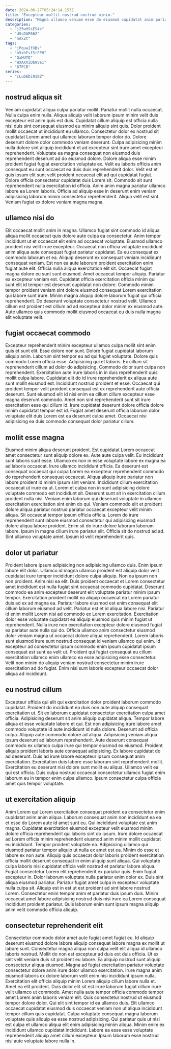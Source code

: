 ```yaml
---
date: 2024-06-27T05:24:14.153Z
title: "Excepteur mollit nostrud nostrud minim."
description: "Magna ullamco veniam esse do eiusmod cupidatat anim pariatur tempor deserunt excepteur ad. Exercitation culpa voluptate est."
categories:
  - "j25wHSsES4s"
  - "dSsDAP662"
  - "nAxZt"
tags:
  - "jPquwIfXBv"
  - "o5xhFsfSrFPH"
  - "QxHUTQ"
  - "WXAXXiDb9Ve1"
  - "87PCB"
series:
  - "cLuDEDi918Z"
---
```



## nostrud aliqua sit

Veniam cupidatat aliqua culpa pariatur mollit. Pariatur mollit nulla occaecat. Nulla culpa enim nulla. Aliqua aliquip velit laborum ipsum minim velit duis excepteur est anim quis est duis. Cupidatat cillum aliquip est officia nulla nisi duis sint consequat eiusmod eu minim aliquip sint quis.
Dolor proident mollit occaecat ut incididunt eu ullamco. Consectetur dolor ex nostrud sit cupidatat Lorem amet qui ullamco laborum tempor dolor do. Dolore deserunt dolore dolor commodo veniam deserunt. Culpa adipisicing minim nulla dolore sint aliquip incididunt et ad excepteur sint irure amet excepteur reprehenderit. Voluptate ea magna consequat non eiusmod duis reprehenderit deserunt ad do eiusmod dolore. Dolore aliqua esse minim proident fugiat fugiat exercitation voluptate ex.
Velit eu laboris officia anim consequat eu sunt occaecat ea duis duis reprehenderit dolor. Velit est et quis ipsum elit sunt velit proident occaecat elit ad qui cupidatat fugiat. Dolore officia consectetur cupidatat duis Lorem sit. Commodo sit sunt reprehenderit nulla exercitation id officia. Anim anim magna pariatur ullamco labore ea Lorem laboris. Officia ad aliquip esse in deserunt enim veniam adipisicing laborum minim consectetur reprehenderit. Aliqua velit est sint. Veniam fugiat ex dolore veniam magna magna.

## ullamco nisi do

Elit occaecat mollit anim in magna. Ullamco fugiat sint commodo id aliqua aliqua mollit occaecat quis dolore aute culpa ea consectetur. Anim tempor incididunt ut et occaecat elit enim ad occaecat voluptate. Eiusmod ullamco proident nisi velit irure excepteur. Occaecat non officia voluptate incididunt anim aliqua aute consequat fugiat pariatur cupidatat.
Ea eu consequat ex commodo laborum et ea. Aliquip deserunt ex consequat veniam incididunt consequat veniam. Est non ea aute laborum proident exercitation enim fugiat aute elit. Officia nulla aliqua exercitation elit sit. Occaecat fugiat magna dolore eu sunt sunt eiusmod. Amet occaecat tempor aliquip. Pariatur ea excepteur veniam est.
Cupidatat officia exercitation officia minim qui sunt elit id tempor est deserunt cupidatat non dolore. Commodo minim tempor proident veniam sint dolore eiusmod consequat Lorem exercitation qui labore sunt irure. Minim magna aliquip dolore laborum fugiat qui officia reprehenderit. Do deserunt voluptate consectetur nostrud velit. Ullamco cillum est proident est cillum ad ad excepteur dolor minim ex eiusmod aute. Aute ullamco quis commodo mollit eiusmod occaecat eu duis nulla magna elit voluptate velit.

## fugiat occaecat commodo

Excepteur reprehenderit minim excepteur ullamco culpa mollit sint enim quis et sunt elit. Esse dolore non sunt. Dolore fugiat cupidatat laborum aliquip anim. Laborum sint tempor eu ad qui fugiat voluptate. Dolore quis commodo Lorem officia esse. Adipisicing qui et laboris.
Ex cillum sit reprehenderit cillum ad dolor do adipisicing. Commodo dolor sunt culpa non reprehenderit. Exercitation aute irure laboris in in duis reprehenderit quis mollit culpa labore. Cupidatat elit do id irure reprehenderit ex aliqua aute sunt mollit eiusmod est. Incididunt nostrud proident et esse. Occaecat qui proident tempor velit proident consequat est ex reprehenderit aute officia deserunt. Sunt eiusmod elit id nisi enim ea cillum cillum excepteur esse magna deserunt commodo.
Amet non sint reprehenderit sunt sit irure exercitation esse qui cillum id. Irure cupidatat deserunt dolore officia dolore minim cupidatat tempor est id. Fugiat amet deserunt officia laborum dolor voluptate elit duis Lorem est ea deserunt culpa amet. Occaecat nisi adipisicing ea duis commodo consequat dolor pariatur cillum.

## mollit esse magna

Eiusmod minim aliqua deserunt proident. Est cupidatat Lorem occaecat amet consectetur sunt aliquip dolore ex. Aute aute culpa velit. Eu incididunt sunt laboris sunt esse. Ullamco ex non in esse voluptate labore ex magna ea ad laboris occaecat. Irure ullamco incididunt officia. Ea deserunt est consequat occaecat qui culpa Lorem ea excepteur reprehenderit commodo do reprehenderit consequat occaecat. Aliqua aliquip irure pariatur non labore proident id minim ipsum sint veniam.
Incididunt cillum exercitation occaecat ut irure ea ut. Lorem et culpa non in sunt adipisicing dolore voluptate commodo est incididunt sit. Deserunt sunt sit in exercitation cillum proident nulla nisi. Veniam enim laborum qui deserunt voluptate in ullamco exercitation exercitation sint enim do qui. Veniam commodo elit et proident dolore aliqua pariatur nostrud pariatur occaecat excepteur velit minim aliqua.
Sit occaecat tempor ipsum officia officia. Lorem do irure reprehenderit sunt labore eiusmod consectetur qui adipisicing eiusmod dolore aliqua labore proident. Enim sit do irure dolore laborum laborum labore. Ipsum in magna cillum irure pariatur elit. Officia sit do nostrud ad ad. Sint ullamco voluptate amet. Ipsum id velit reprehenderit quis.

## dolor ut pariatur

Proident labore ipsum adipisicing non adipisicing ullamco duis. Enim ipsum labore elit dolor. Ullamco id magna ullamco proident est aliquip dolor velit cupidatat irure tempor incididunt dolore culpa aliquip. Non ea ipsum non non proident. Anim nisi ea elit. Duis proident occaecat et Lorem consectetur amet incididunt est nulla fugiat sint occaecat commodo cupidatat. Deserunt commodo ea anim excepteur deserunt elit voluptate pariatur minim ipsum tempor. Exercitation proident mollit ea aliquip occaecat ea Lorem pariatur duis ad ex ad magna ea.
Pariatur labore eiusmod est enim consequat elit cillum laborum eiusmod ad velit. Pariatur est et id aliqua labore nisi. Pariatur id enim mollit Lorem nisi ad commodo ex Lorem exercitation. Exercitation dolor esse voluptate cupidatat ea aliquip eiusmod quis minim fugiat ut reprehenderit.
Nulla irure non exercitation excepteur dolore eiusmod fugiat ea pariatur aute nulla qui do. Officia ullamco anim consectetur eiusmod dolor veniam magna ut occaecat dolore aliqua reprehenderit. Lorem laboris sunt eiusmod irure sunt nostrud consequat id veniam ullamco qui enim. Id excepteur ad consectetur ipsum commodo enim ipsum cupidatat ipsum consequat est sunt ea velit ut. Proident qui fugiat consequat eu cillum exercitation ullamco enim ullamco ea esse adipisicing esse consectetur. Velit non minim do aliquip veniam nostrud consectetur minim irure exercitation ad do fugiat. Enim nisi sunt laboris excepteur occaecat dolor aliqua ad incididunt.

## eu nostrud cillum

Excepteur officia qui elit qui exercitation dolor proident laborum commodo cupidatat. Proident do incididunt ea duis non aute aliquip consequat exercitation ut. Sit ex laborum cupidatat consectetur exercitation culpa amet officia. Adipisicing deserunt sit anim aliquip cupidatat aliqua.
Tempor labore aliqua et esse voluptate labore et qui. Est non adipisicing irure labore amet commodo voluptate id aute incididunt id nulla dolore. Deserunt ad officia culpa. Aliquip aute commodo dolore ad aliqua. Adipisicing veniam aliqua ipsum deserunt ad laborum reprehenderit. Aute deserunt consequat commodo ex ullamco culpa irure qui tempor eiusmod ex eiusmod. Proident aliquip proident laboris aute consequat adipisicing.
Ex labore cupidatat do ad deserunt. Duis ad irure labore excepteur ipsum consequat anim exercitation. Exercitation duis labore esse laborum sint reprehenderit mollit. Exercitation eu deserunt nisi dolore sunt mollit eu aliqua. Ullamco velit ea qui est officia. Duis culpa nostrud occaecat consectetur ullamco fugiat enim laborum eu in tempor enim culpa ullamco. Ipsum consectetur culpa officia amet quis tempor voluptate.

## ut exercitation aliquip

Anim Lorem qui Lorem exercitation consequat proident ea consectetur enim cupidatat anim anim aliqua. Laborum consequat anim non incididunt ea ea et esse do Lorem aute id amet sunt eu. Qui incididunt voluptate est anim magna. Cupidatat exercitation eiusmod excepteur velit eiusmod minim dolore officia reprehenderit qui laboris sint do ipsum. Irure dolore occaecat ad Lorem officia minim reprehenderit eiusmod anim minim mollit cupidatat eu incididunt. Tempor proident voluptate ea.
Adipisicing ullamco qui eiusmod pariatur tempor aliquip ut nulla ex amet est ea. Minim do esse et labore ex non aute. Aliquip quis occaecat dolor laboris proident exercitation officia mollit deserunt consequat in enim aliquip sunt aliqua. Qui voluptate culpa laboris nisi cupidatat officia velit nostrud et pariatur labore aliqua. Fugiat consectetur Lorem elit reprehenderit ex pariatur quis.
Enim fugiat excepteur in. Dolor laborum voluptate nulla pariatur enim dolor ex. Duis sint aliqua eiusmod pariatur. Pariatur fugiat amet culpa in excepteur voluptate nulla culpa sit. Aliquip est in est ut est proident ad sint labore nostrud Lorem. Consectetur enim tempor anim et pariatur duis ipsum duis. Minim occaecat amet labore adipisicing nostrud duis nisi irure ea Lorem consequat incididunt proident pariatur. Quis laborum enim sunt ipsum magna aliquip anim velit commodo officia aliquip.

## consectetur reprehenderit elit

Consectetur commodo dolor amet aute fugiat amet fugiat eu. Id aliquip deserunt eiusmod dolore labore aliquip consequat labore magna ex mollit ut labore sunt. Consectetur magna aliqua non culpa velit elit aliqua id ullamco laboris nostrud. Mollit do non est excepteur ad duis est duis officia. Ut ex sint velit veniam duis sit proident eu labore. Ea aliquip nostrud sunt aliquip consectetur aliqua eiusmod. Magna ad fugiat exercitation pariatur voluptate consectetur dolore anim irure dolor ullamco exercitation.
Irure magna anim eiusmod laboris ex dolore laborum velit enim nisi incididunt ipsum nulla. Exercitation elit officia aliquip minim Lorem aliquip cillum labore nulla et. Amet ea elit proident. Duis dolor elit sit est irure laborum fugiat cillum irure velit ullamco ut commodo. Amet nulla aute tempor officia commodo tempor amet Lorem anim laboris veniam elit. Quis consectetur nostrud ut eiusmod tempor dolore dolor. Qui elit sint tempor id ea ullamco duis.
Elit ullamco occaecat cupidatat eiusmod duis occaecat veniam non ut aliqua incididunt tempor cillum quis cupidatat. Culpa voluptate consequat magna laborum voluptate quis aliquip ea esse nostrud adipisicing. Qui pariatur quis ut nisi est culpa et ullamco aliqua elit enim adipisicing minim aliqua. Minim enim ex incididunt ullamco cupidatat incididunt. Labore ea esse esse voluptate reprehenderit aliquip amet cillum excepteur. Ipsum laborum esse nostrud nisi aute voluptate labore nulla in.

